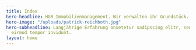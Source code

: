 ```yaml
---
title: Index
hero-headline: HGR Immobilienmanagement. Wir verwalten ihr Grundstück.
hero-image: "/uploads/patrick-reichboth.jpg"
hero-subheadline: Langjährige Erfahrung onsetetur sadipscing elitr, sed diam nonumy
  eirmod tempor invidunt.
layout: home
---
```


